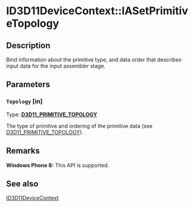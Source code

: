 # ID3D11DeviceContext::IASetPrimitiveTopology

## Description

Bind information about the primitive type, and data order that describes input data for the input assembler stage.

## Parameters

### `Topology` [in]

Type: **[D3D11_PRIMITIVE_TOPOLOGY](https://learn.microsoft.com/previous-versions/windows/desktop/legacy/ff476189(v=vs.85))**

The type of primitive and ordering of the primitive data (see [D3D11_PRIMITIVE_TOPOLOGY](https://learn.microsoft.com/previous-versions/windows/desktop/legacy/ff476189(v=vs.85))).

## Remarks

**Windows Phone 8:** This API is supported.

## See also

[ID3D11DeviceContext](https://learn.microsoft.com/windows/desktop/api/d3d11/nn-d3d11-id3d11devicecontext)